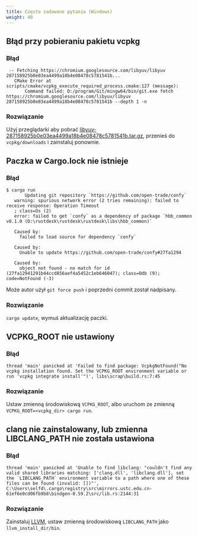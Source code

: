 ```yaml
---
title: Często zadawane pytania (Windows)
weight: 40
---
```


## Błąd przy pobieraniu pakietu vcpkg

### Błąd

```
 -- Fetching https://chromium.googlesource.com/libyuv/libyuv 287158925b0e03ea4499a18b4e08478c5781541b...
   CMake Error at scripts/cmake/vcpkg_execute_required_process.cmake:127 (message):
       Command failed: D:/program/Git/mingw64/bin/git.exe fetch https://chromium.googlesource.com/libyuv/libyuv 287158925b0e03ea4499a18b4e08478c5781541b --depth 1 -n
```

### Rozwiązanie

Użyj przeglądarki aby pobrać [libyuv-287158925b0e03ea4499a18b4e08478c5781541b.tar.gz](https://chromium.googlesource.com/libyuv/libyuv/+archive/287158925b0e03ea4499a18b4e08478c5781541b.tar.gz), przenieś do `vcpkg/downloads` i zainstaluj ponownie.



## Paczka w Cargo.lock nie istnieje

### Błąd

```
$ cargo run
       Updating git repository `https://github.com/open-trade/confy`
   warning: spurious network error (2 tries remaining): failed to receive response: Operation Timeout
   ; class=Os (2)
   error: failed to get `confy` as a dependency of package `hbb_common v0.1.0 (D:\rustdesk\rustdesk\rustdesk\libs\hbb_common)`

   Caused by:
     failed to load source for dependency `confy`

   Caused by:
     Unable to update https://github.com/open-trade/confy#27fa1294

   Caused by:
     object not found - no match for id (27fa12941291b44ccd856aef4a5452c1eb646047); class=Odb (9); code=NotFound (-3)
```

Może autor użył `git force push` i poprzedni commit został nadpisany.

### Rozwiązanie

`cargo update`, wymuś aktualizację paczki.



## VCPKG_ROOT nie ustawiony

### Błąd

```
thread 'main' panicked at 'Failed to find package: VcpkgNotFound("No vcpkg installation found. Set the VCPKG_ROOT environment variable or run 'vcpkg integrate install'")', libs\scrap\build.rs:7:45
```

### Rozwiązanie

Ustaw zmienną środowiskową `VCPKG_ROOT`, albo uruchom ze zmienną `VCPKG_ROOT=<vcpkg_dir> cargo run`.



## clang nie zainstalowany, lub zmienna LIBCLANG_PATH nie została ustawiona

### Błąd

```
thread 'main' panicked at 'Unable to find libclang: "couldn't find any valid shared libraries matching: ['clang.dll', 'libclang.dll'], set the `LIBCLANG_PATH` environment variable to a path where one of these files can be found (invalid: [])"', C:\Users\selfd\.cargo\registry\src\mirrors.ustc.edu.cn-61ef6e0cd06fb9b8\bindgen-0.59.2\src/lib.rs:2144:31
```

### Rozwiązanie

Zainstaluj [LLVM](https://releases.llvm.org/download.html), ustaw zmienną środowiskową `LIBCLANG_PATH` jako `llvm_install_dir/bin`.
